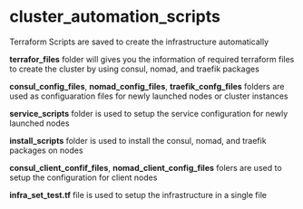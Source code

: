 # cluster_automation_scripts
Terraform Scripts are saved to create the infrastructure automatically

**terrafor_files** folder will gives you the information of required terraform files to create the cluster by using consul, nomad, and traefik packages

**consul_config_files**, **nomad_config_files**, **traefik_confg_files** folders are used as configuaration files for newly launched nodes or cluster instances

**service_scripts** folder is used to setup the service configuration for newly launched nodes

**install_scripts** folder is used to install the consul, nomad, and traefik packages on nodes

**consul_client_confif_files**, **nomad_client_config_files** folers are used to setup the configuration for client nodes

**infra_set_test.tf** file is used to setup the infrastructure in a single file
